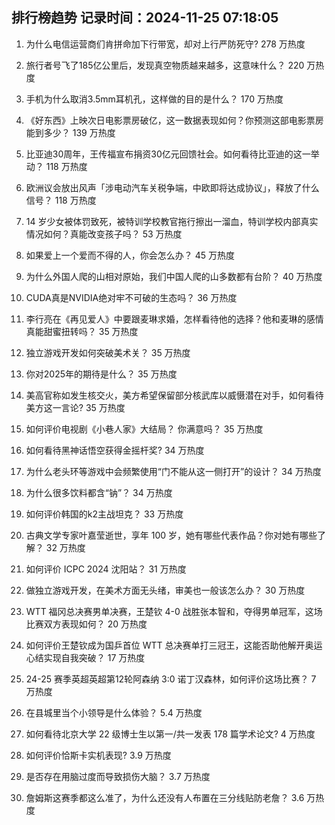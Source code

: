 
## 排行榜趋势 记录时间：2024-11-25 07:18:05
  
  1. 为什么电信运营商们肯拼命加下行带宽，却对上行严防死守? 278 万热度
    
  2. 旅行者号飞了185亿公里后，发现真空物质越来越多，这意味什么？ 220 万热度
    
  3. 手机为什么取消3.5mm耳机孔，这样做的目的是什么？ 170 万热度
    
  4. 《好东西》上映次日电影票房破亿，这一数据表现如何？你预测这部电影票房能到多少？ 139 万热度
    
  5. 比亚迪30周年，王传福宣布捐资30亿元回馈社会。如何看待比亚迪的这一举动？ 118 万热度
    
  6. 欧洲议会放出风声「涉电动汽车关税争端，中欧即将达成协议」，释放了什么信号？ 118 万热度
    
  7. 14 岁少女被体罚致死，被特训学校教官拖行擦出一溜血，特训学校内部真实情况如何？真能改变孩子吗？ 53 万热度
    
  8. 如果爱上一个爱而不得的人，你会怎么办？ 45 万热度
    
  9. 为什么外国人爬的山相对原始，我们中国人爬的山多数都有台阶？ 40 万热度
    
  10. CUDA真是NVIDIA绝对牢不可破的生态吗？ 36 万热度
    
  11. 李行亮在《再见爱人》中要跟麦琳求婚，怎样看待他的选择？他和麦琳的感情真能甜蜜扭转吗？ 35 万热度
    
  12. 独立游戏开发如何突破美术关？ 35 万热度
    
  13. 你对2025年的期待是什么？ 35 万热度
    
  14. 美高官称如发生核交火，美方希望保留部分核武库以威慑潜在对手，如何看待美方这一言论? 35 万热度
    
  15. 如何评价电视剧《小巷人家》大结局？ 你满意吗？ 35 万热度
    
  16. 如何看待黑神话悟空获得金摇杆奖? 34 万热度
    
  17. 为什么老头环等游戏中会频繁使用“门不能从这一侧打开”的设计？ 34 万热度
    
  18. 为什么很多饮料都含“钠”？ 34 万热度
    
  19. 如何评价韩国的k2主战坦克？ 33 万热度
    
  20. 古典文学专家叶嘉莹逝世，享年 100 岁，她有哪些代表作品？你对她有哪些了解？ 32 万热度
    
  21. 如何评价 ICPC 2024 沈阳站？ 31 万热度
    
  22. 做独立游戏开发，在美术方面无头绪，审美也一般该怎么办？ 30 万热度
    
  23. WTT 福冈总决赛男单决赛，王楚钦 4-0 战胜张本智和，夺得男单冠军，这场比赛双方表现如何？ 20 万热度
    
  24. 如何评价王楚钦成为国乒首位 WTT 总决赛单打三冠王，这能否助他解开奥运心结实现自我突破？ 17 万热度
    
  25. 24-25 赛季英超英超第12轮阿森纳 3:0 诺丁汉森林，如何评价这场比赛？ 7 万热度
    
  26. 在县城里当个小领导是什么体验？ 5.4 万热度
    
  27. 如何看待北京大学 22 级博士生以第一/共一发表 178 篇学术论文? 4 万热度
    
  28. 如何评价恰斯卡实机表现? 3.9 万热度
    
  29. 是否存在用脑过度而导致损伤大脑？ 3.7 万热度
    
  30. 詹姆斯这赛季都这么准了，为什么还没有人布置在三分线贴防老詹？ 3.6 万热度
    